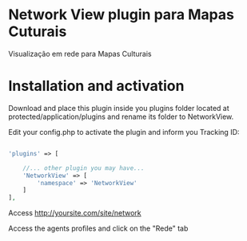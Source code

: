 # Network View plugin para Mapas Cuturais

Visualização em rede para Mapas Culturais

# Installation and activation

Download and place this plugin inside you plugins folder located at protected/application/plugins and rename its folder to NetworkView.

Edit your config.php to activate the plugin and inform you Tracking ID: 

```PHP

'plugins' => [

    //... other plugin you may have...
    'NetworkView' => [
        'namespace' => 'NetworkView'
    ]
],

```

Access http://yoursite.com/site/network

Access the agents profiles and click on the "Rede" tab
